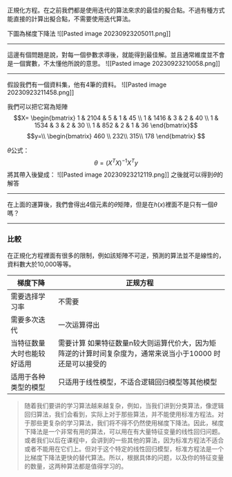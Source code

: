 正規化方程。在之前我們都是使用迭代的算法來求的最佳的擬合點。不過有種方式能直接的計算出擬合點，不需要使用迭代算法。

下圖為梯度下降法
![[Pasted image 20230923205011.png]]



---
這邊有個問題是說，對每一個參數求導後，就能得到最佳解。並且通常維度並不會是一個實數，不太懂他所說的意思。
![[Pasted image 20230923210058.png]]

---


假設我們有一個資料集，他有4筆的資料。
![[Pasted image 20230923211458.png]]

我們可以把它寫為矩陣
$$X=
\begin{bmatrix}
1 & 2104 & 5 & 1 & 45 \\
1 & 1416 & 3 & 2 & 40 \\
1 & 1534 & 3 & 2 & 30 \\
1 & 852  & 2 & 1 & 36
\end{bmatrix}$$
$$y=\\
\begin{bmatrix}
460 \\
232\\
315\\
178
\end{bmatrix}
$$

$\theta$公式：
$$\theta = (X^TX)^{-1}X^Ty$$
將其帶入後變成：
![[Pasted image 20230923212119.png]]
之後就可以得到$\theta$的解答

---
在上面的運算後，我們會得出4個元素的$\theta$矩陣，但是在$h(x)$裡面不是只有一個$\theta$嗎？

---
### 比較

在正規化方程裡面有很多的限制，例如該矩陣不可逆，預測的算法並不是線性的，資料數大於10,000等等。

| 梯度下降                   | 正规方程                                                                                                   |
| -------------------------- | ---------------------------------------------------------------------------------------------------------- |
| 需要选择学习率             | 不需要                                                                                                     |
| 需要多次迭代               | 一次运算得出                                                                                               |
| 当特征数量大时也能较好适用 | 需要计算 如果特征数量n较大则运算代价大，因为矩阵逆的计算时间复杂度为，通常来说当小于10000 时还是可以接受的 |
| 适用于各种类型的模型       | 只适用于线性模型，不适合逻辑回归模型等其他模型                                                             |           



> 随着我们要讲的学习算法越来越复杂，例如，当我们讲到分类算法，像逻辑回归算法，我们会看到，实际上对于那些算法，并不能使用标准方程法。对于那些更复杂的学习算法，我们将不得不仍然使用梯度下降法。因此，梯度下降法是一个非常有用的算法，可以用在有大量特征变量的线性回归问题。或者我们以后在课程中，会讲到的一些其他的算法，因为标准方程法不适合或者不能用在它们上。但对于这个特定的线性回归模型，标准方程法是一个比梯度下降法更快的替代算法。所以，根据具体的问题，以及你的特征变量的数量，这两种算法都是值得学习的。



